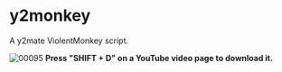 # y2monkey
A y2mate ViolentMonkey script.

![00095](https://user-images.githubusercontent.com/122718637/224311296-5d0d5079-c9c2-469b-952d-ad1ab64300f1.png)
<b>Press "SHIFT + D" on a YouTube video page to download it.</b>
